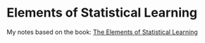 # Elements of Statistical Learning

My notes based on the book:
[The Elements of Statistical Learning](https://web.stanford.edu/~hastie/Papers/ESLII.pdf)
